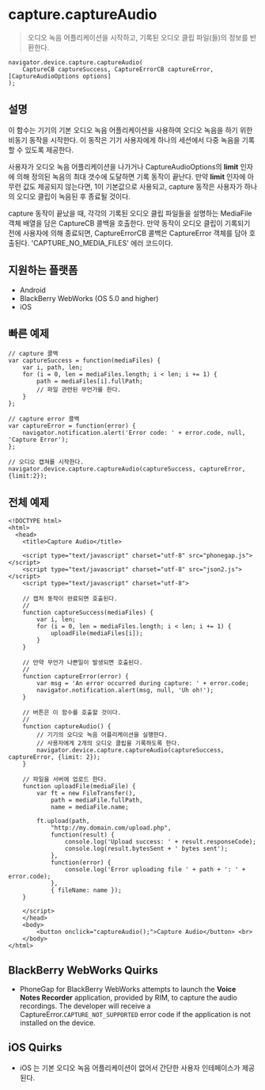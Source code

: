 capture.captureAudio
====================

> 오디오 녹음 어플리케이션을 시작하고, 기록된 오디오 클립 파일(들)의 정보를 반환한다.

    navigator.device.capture.captureAudio( 
	    CaptureCB captureSuccess, CaptureErrorCB captureError,  [CaptureAudioOptions options]
	);

설명
-----------

이 함수는 기기의 기본 오디오 녹음 어플리케이션을 사용하여 오디오 녹음을 하기 위한 비동기 동작을 시작한다. 이 동작은 기기 사용자에게 하나의 세션에서 다중 녹음을 기록할 수 있도록 제공한다.

사용자가 오디오 녹음 어플리케이션을 나가거나 CaptureAudioOptions의 __limit__ 인자에 의해 정의된 녹음의 최대 갯수에 도달하면 기록 동작이 끝난다. 만약 __limit__ 인자에 아무런 값도 제공되지 않는다면, 1이 기본값으로 사용되고, capture 동작은 사용자가 하나의 오디오 클립이 녹음된 후 종료될 것이다.

capture 동작이 끝났을 때, 각각의 기록된 오디오 클립 파일들을 설명하는 MediaFile 객체 배열을 담은 CaptureCB 콜백을 호출한다. 만약 동작이 오디오 클립이 기록되기 전에 사용자에 의해 종료되면, CaptureErrorCB 콜백은 CaptureError 객체를 담아 호출된다. 'CAPTURE_NO_MEDIA_FILES' 에러 코드이다.

지원하는 플랫폼
-------------------

- Android
- BlackBerry WebWorks (OS 5.0 and higher)
- iOS

빠른 예제
-------------

    // capture 콜백
    var captureSuccess = function(mediaFiles) {
        var i, path, len;
        for (i = 0, len = mediaFiles.length; i < len; i += 1) {
            path = mediaFiles[i].fullPath;
            // 파일 관련된 무언가를 한다.
        }
    };

    // capture error 콜백
    var captureError = function(error) {
        navigator.notification.alert('Error code: ' + error.code, null, 'Capture Error');
    };

    // 오디오 캡쳐를 시작한다.
    navigator.device.capture.captureAudio(captureSuccess, captureError, {limit:2});

전체 예제
------------

    <!DOCTYPE html>
    <html>
      <head>
        <title>Capture Audio</title>

        <script type="text/javascript" charset="utf-8" src="phonegap.js"></script>
        <script type="text/javascript" charset="utf-8" src="json2.js"></script>
        <script type="text/javascript" charset="utf-8">

        // 캡처 동작이 완료되면 호출된다.
        //
        function captureSuccess(mediaFiles) {
            var i, len;
            for (i = 0, len = mediaFiles.length; i < len; i += 1) {
                uploadFile(mediaFiles[i]);
            }	    
        }

        // 만약 무언가 나쁜일이 발생되면 호출된다.
        // 
        function captureError(error) {
	        var msg = 'An error occurred during capture: ' + error.code;
            navigator.notification.alert(msg, null, 'Uh oh!');
        }

        // 버튼은 이 함수를 호출할 것이다.
        //
        function captureAudio() {
            // 기기의 오디오 녹음 어플리케이션을 실행한다.
            // 사용자에게 2개의 오디오 클립을 기록하도록 한다.
            navigator.device.capture.captureAudio(captureSuccess, captureError, {limit: 2});
        }

        // 파일을 서버에 업로드 한다.
        function uploadFile(mediaFile) {
            var ft = new FileTransfer(),
                path = mediaFile.fullPath,
                name = mediaFile.name;

            ft.upload(path,
                "http://my.domain.com/upload.php",
                function(result) {
                    console.log('Upload success: ' + result.responseCode);
                    console.log(result.bytesSent + ' bytes sent');
                },
                function(error) {
                    console.log('Error uploading file ' + path + ': ' + error.code);
                },
                { fileName: name });   
        }

        </script>
        </head>
        <body>
            <button onclick="captureAudio();">Capture Audio</button> <br>
        </body>
    </html>

BlackBerry WebWorks Quirks
--------------------------

- PhoneGap for BlackBerry WebWorks attempts to launch the __Voice Notes Recorder__ application, provided by RIM, to capture the audio recordings.  The developer will receive a CaptureError.`CAPTURE_NOT_SUPPORTED` error code if the application is not installed on the device.

iOS Quirks
----------

- iOS 는 기본 오디오 녹음 어플리케이션이 없어서 간단한 사용자 인테페이스가 제공된다.
